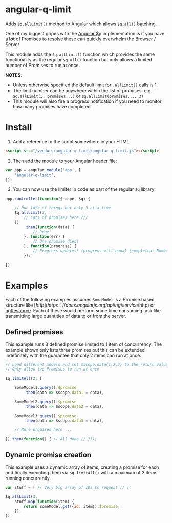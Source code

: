 angular-q-limit
===============
Adds `$q.allLimit()` method to Angular which allows `$q.all()` batching.

One of my biggest gripes with the [Angular $q](https://github.com/angular/angular.js/blob/v1.5.8/src/ng/q.js) implementation is if you have a **lot** of Promises to resolve these can quickly overwhelm the Browser / Server.

This module adds the `$q.allLimit()` function which provides the same functionality as the regular `$q.all()` function but only allows a limited number of Promises to run at once.

**NOTES**:

* Unless otherwise specified the default limit for `.allLimit()` calls is 1.
* The limit number can be anywhere within the list of promises. e.g. `$q.allLimit(3, promises...)` or `$q.allLimit(promises..., 3)`
* This module will also fire a progress notification if you need to monitor how many promises have completed


Install
=======
1. Add a reference to the script somewhere in your HTML:

```html
<script src="/vendors/angular-q-limit/angular-q-limit.js"></script>
```


2. Then add the module to your Angular header file:

```javascript
var app = angular.module('app', [
	'angular-q-limit',
]);
```


3. You can now use the limiter in code as part of the regular `$q` library:

```javascript
app.controller(function($scope, $q) {

	// Run lots of things but only 3 at a time
	$q.allLimit(3, [
		// Lots of promises here ///
	])
		.then(function(data) {
			// Done!
		}, function(err) {
			// One promise died!
		}, function(progress) {
			// Progress updates! (progress will equal {completed: Number, count: Number, limit: Number})
		});

});
```


Examples
========
Each of the following examples assumes `SomeModel` is a Promise based structure like [$http](https://docs.angularjs.org/api/ng/service/$http) or [ngResource](https://docs.angularjs.org/api/ngResource/service/$resource). Each of these would perform some time consuming task like transmitting large quantities of data to or from the server.


Defined promises
----------------
This example runs 3 defined promise limited to 1 item of concurrency. The example shown only lists three promises but this can be extended indefinitely with the guarantee that only 2 items can run at once.

```javascript
// Load different models and set $scope.data{1,2,3} to the return value
// Only allow two Promises to run at once

$q.limitAll(2, [

	SomeModel1.query().$promise
		.then(data => $scope.data1 = data),

	SomeModel2.query().$promise
		.then(data => $scope.data2 = data),

	SomeModel3.query().$promise
		.then(data => $scope.data3 = data),

	// More promises here ...

]).then(function() { // All done // }});
```

Dynamic promise creation
------------------------
This example uses a dynamic array of items, creating a promise for each and finally executing them via `$q.limitAll()` with a maximum of 3 items running concurrently.

```javascript
var stuff = [ // Very big array of IDs to request // ];

$q.allLimit(3,
	stuff.map(function(item) {
		return SomeModel.get({id: item}).$promise;
	}),
});
 ```
